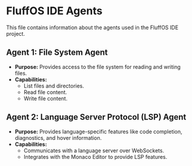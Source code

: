 # FluffOS IDE Agents

This file contains information about the agents used in the FluffOS IDE project.

## Agent 1: File System Agent

*   **Purpose:** Provides access to the file system for reading and writing files.
*   **Capabilities:**
    *   List files and directories.
    *   Read file content.
    *   Write file content.

## Agent 2: Language Server Protocol (LSP) Agent

*   **Purpose:** Provides language-specific features like code completion, diagnostics, and hover information.
*   **Capabilities:**
    *   Communicates with a language server over WebSockets.
    *   Integrates with the Monaco Editor to provide LSP features.
